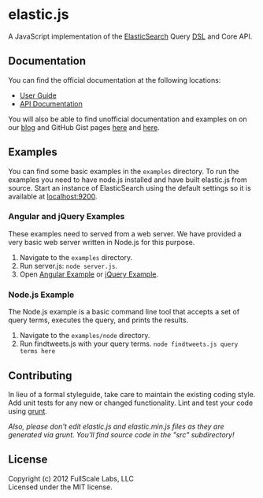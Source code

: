 # elastic.js

A JavaScript implementation of the [ElasticSearch](http://www.elasticsearch.org/) Query [DSL](http://www.elasticsearch.org/guide/reference/query-dsl/) and Core API.

## Documentation
You can find the official documentation at the following locations:

- [User Guide](http://www.fullscale.co/elasticjs)
- [API Documentation](http://docs.fullscale.co/elasticjs/)

You will also be able to find unofficial documentation and examples on on our 
[blog](http://www.fullscale.co/blog/) and GitHub Gist pages [here](https://gist.github.com/mattweber)
and [here](https://gist.github.com/egaumer).

## Examples
You can find some basic examples in the `examples` directory.  To run the examples you need to
have node.js installed and have built elastic.js from source.  Start an instance of ElasticSearch
using the default settings so it is available at [localhost:9200](http://localhost:9200/).

### Angular and jQuery Examples
These examples need to served from a web server.  We have provided a very basic web server written
in Node.js for this purpose.

1. Navigate to the `examples` directory.
2. Run server.js: `node server.js`.
3. Open [Angular Example](http://localhost:8125/angular) or [jQuery Example](http://localhost:8125/jquery).

### Node.js Example
The Node.js example is a basic command line tool that accepts a set of query terms, executes the query,
and prints the results.

1. Navigate to the `examples/node` directory.
2. Run findtweets.js with your query terms.  `node findtweets.js query terms here`

## Contributing
In lieu of a formal styleguide, take care to maintain the existing coding style. Add unit tests for any new or changed functionality. Lint and test your code using [grunt](http://gruntjs.com/).

_Also, please don't edit elastic.js and elastic.min.js files as they are generated via grunt. You'll find source code in the "src" subdirectory!_

## License
Copyright (c) 2012 FullScale Labs, LLC  
Licensed under the MIT license.

